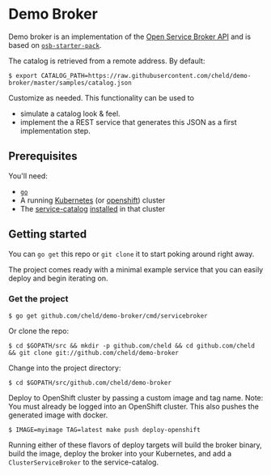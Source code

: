 # Demo Broker

Demo broker is an implementation of the [Open Service
Broker API](https://github.com/openservicebrokerapi/servicebroker) and is based on
[`osb-starter-pack`](https://github.com/pmorie/osb-starter-pack).

The catalog is retrieved from a remote address. By default:

``
$ export CATALOG_PATH=https://raw.githubusercontent.com/cheld/demo-broker/master/samples/catalog.json
``

Customize as needed. This functionality can be used to
* simulate a catalog look & feel.
* implement the a REST service that generates this JSON as a first implementation step.


## Prerequisites

You'll need:

- [`go`](https://golang.org/dl/)
- A running [Kubernetes](https://github.com/kubernetes/kubernetes) (or [openshift](https://github.com/openshift/origin/)) cluster
- The [service-catalog](https://github.com/kubernetes-incubator/service-catalog)
  [installed](https://github.com/kubernetes-incubator/service-catalog/blob/master/docs/install.md)
  in that cluster


## Getting started

You can `go get` this repo or `git clone` it to start poking around right away.

The project comes ready with a minimal example service that you can easily
deploy and begin iterating on.

### Get the project

```console
$ go get github.com/cheld/demo-broker/cmd/servicebroker
```

Or clone the repo:

```console
$ cd $GOPATH/src && mkdir -p github.com/cheld && cd github.com/cheld && git clone git://github.com/cheld/demo-broker
```

Change into the project directory:

```console
$ cd $GOPATH/src/github.com/cheld/demo-broker
```

Deploy to OpenShift cluster by passing a custom image and tag name.
Note: You must already be logged into an OpenShift cluster.
This also pushes the generated image with docker.

```console
$ IMAGE=myimage TAG=latest make push deploy-openshift
```

Running either of these flavors of deploy targets will build the broker binary,
build the image, deploy the broker into your Kubernetes, and add a
`ClusterServiceBroker` to the service-catalog.
